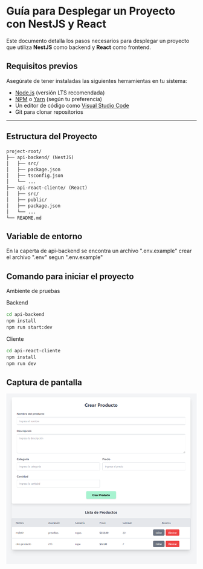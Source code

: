 # Guía para Desplegar un Proyecto con NestJS y React

Este documento detalla los pasos necesarios para desplegar un proyecto que utiliza **NestJS** como backend y **React** como frontend.

## Requisitos previos

Asegúrate de tener instaladas las siguientes herramientas en tu sistema:

- [Node.js](https://nodejs.org/) (versión LTS recomendada)
- [NPM](https://www.npmjs.com/) o [Yarn](https://yarnpkg.com/) (según tu preferencia)
- Un editor de código como [Visual Studio Code](https://code.visualstudio.com/)
- Git para clonar repositorios
---

## Estructura del Proyecto

```plaintext
project-root/
├── api-backend/ (NestJS)
│   ├── src/
│   ├── package.json
│   ├── tsconfig.json
│   └── ...
├── api-react-cliente/ (React)
│   ├── src/
│   ├── public/
│   ├── package.json
│   └── ...
└── README.md
```
## Variable de entorno
En la caperta de api-backend se encontra un archivo ".env.example"
crear el archivo  ".env" segun ".env.example"

## Comando para iniciar el proyecto

Ambiente de pruebas

Backend
```bash
cd api-backend
npm install         
npm run start:dev  
```
Cliente
```bash
cd api-react-cliente
npm install         
npm run dev  
```

## Captura de pantalla
![Descripción de la imagen](/public/images/image.png)